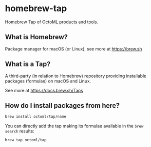 # homebrew-tap
Homebrew Tap of OctoML products and tools.

## What is Homebrew?

Package manager for macOS (or Linux), see more at https://brew.sh

## What is a Tap?

A third-party (in relation to Homebrew) repository providing installable packages (formulae) on macOS and Linux.

See more at https://docs.brew.sh/Taps

## How do I install packages from here?

```bash
brew install octoml/tap/name
```

You can directly add the tap making its formulae available in the `brew search` results:

```bash
brew tap octoml/tap
```
